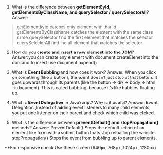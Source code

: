 1. What is the difference between **getElementById, getElementsByClassName, and querySelector / querySelectorAll**?
Answer:
>getElementById catches only element with that id
>getElementsByClassName catches the element with the same class name
>querySelector find the first element that matches the selector
>querySelectorAll find the all element that matches the selector

2. How do you **create and insert a new element into the DOM**?
Answer:you can create any element with document.createElenet into the dom and to insert use document.append()

3. What is **Event Bubbling** and how does it work?
Answer: When you click on something (like a button), the event doesn’t just stop at that button.
It goes upwards through its parents (like the button → div → body → html → document).
This is called bubbling, because it’s like bubbles floating up.

4. What is **Event Delegation** in JavaScript? Why is it useful?
Answer: Event Delegation ,Instead of adding event listeners to many child elements, you put one listener on their parent and check which child was clicked.

5. What is the difference between **preventDefault() and stopPropagation()** methods?
 Answer: PreventDefault() Stops the default action of an element like form with a submit button thats stop reloading the website.
stopPropagation() Stops the event from bubbling up to parent elements.


**For responsive check Use these screen  (640px, 768px, 1024px, 1280px)
